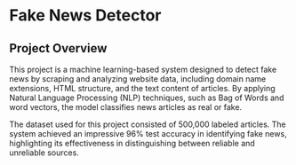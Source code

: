 # Fake News Detector

## Project Overview
This project is a machine learning-based system designed to detect fake news by scraping and analyzing website data, including domain name extensions, HTML structure, and the text content of articles. By applying Natural Language Processing (NLP) techniques, such as Bag of Words and word vectors, the model classifies news articles as real or fake.

The dataset used for this project consisted of 500,000 labeled articles. The system achieved an impressive 96% test accuracy in identifying fake news, highlighting its effectiveness in distinguishing between reliable and unreliable sources.
